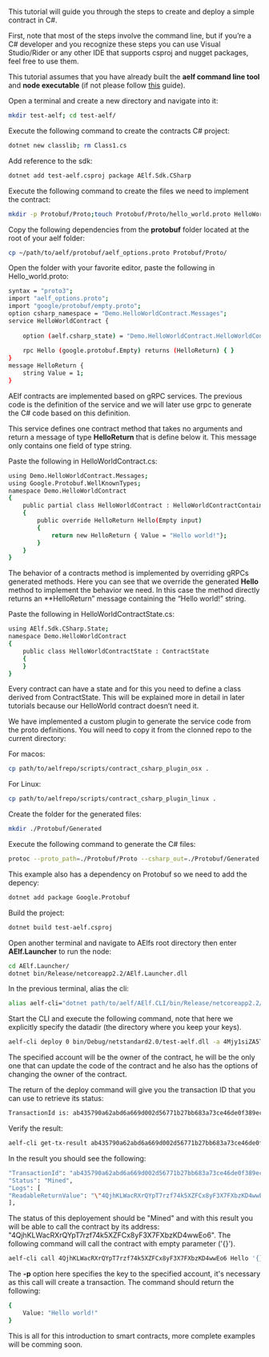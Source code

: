 This tutorial will guide you through the steps to create and deploy a simple contract in C#.  

First, note that most of the steps involve the command line, but if you’re a C# developer and you recognize these steps you can use Visual Studio/Rider or any other IDE that supports csproj and nugget packages, feel free to use them.

This tutorial assumes that you have already built the **aelf command line tool** and **node executable** (if not please follow [this](/Introduction/quickstart.md) guide).

Open a terminal and create a new directory and navigate into it:
```bash
mkdir test-aelf; cd test-aelf/
```

Execute the following command to create the contracts C# project:
```bash
dotnet new classlib; rm Class1.cs
```

Add reference to the sdk:
```bash
dotnet add test-aelf.csproj package AElf.Sdk.CSharp
```
Execute the following command to create the files we need to implement the contract:
```bash
mkdir -p Protobuf/Proto;touch Protobuf/Proto/hello_world.proto HelloWorldContract.cs HelloWorldContractState.cs
```
Copy the following dependencies from the **protobuf** folder located at the root of your aelf folder:
```bash
cp ~/path/to/aelf/protobuf/aelf_options.proto Protobuf/Proto/
```

Open the folder with your favorite editor, paste the following in Hello_world.proto:

```bash
syntax = "proto3";
import "aelf_options.proto";
import "google/protobuf/empty.proto";
option csharp_namespace = "Demo.HelloWorldContract.Messages";
service HelloWorldContract {
    
    option (aelf.csharp_state) = "Demo.HelloWorldContract.HelloWorldContractState";
    
    rpc Hello (google.protobuf.Empty) returns (HelloReturn) { }
}
message HelloReturn {
    string Value = 1;
}

```
AElf contracts are implemented based on gRPC services. The previous code is the definition of the service and we will later use grpc to generate the C# code based on this definition. 

This service defines one contract method that takes no arguments and return a message of type **HelloReturn** that is define below it. This message only contains one field of type string.

Paste the following in HelloWorldContract.cs:
```bash
using Demo.HelloWorldContract.Messages;
using Google.Protobuf.WellKnownTypes;
namespace Demo.HelloWorldContract
{
    public partial class HelloWorldContract : HelloWorldContractContainer.HelloWorldContractBase   
    {
        public override HelloReturn Hello(Empty input)
        {
            return new HelloReturn { Value = "Hello world!"};
        }
    }
}

```

The behavior of a contracts method is implemented by overriding gRPCs generated methods. Here you can see that we override the generated **Hello** method to implement the behavior we need. In this case the method directly returns an **HelloReturn” message containing the “Hello world!” string.

Paste the following in HelloWorldContractState.cs:

```bash
using AElf.Sdk.CSharp.State;
namespace Demo.HelloWorldContract
{
    public class HelloWorldContractState : ContractState
    {
    }
}

```

Every contract can have a state and for this you need to define a class derived from ContractState. This will be explained more in detail in later tutorials because our HelloWorld contract doesn’t need it.

We have implemented a custom plugin to generate the service code from the proto definitions. You will need to copy it from the clonned repo to the current directory:

For macos:
```bash
cp path/to/aelfrepo/scripts/contract_csharp_plugin_osx .
```

For Linux:
```bash
cp path/to/aelfrepo/scripts/contract_csharp_plugin_linux .
```

Create the folder for the generated files:
```bash
mkdir ./Protobuf/Generated
```

Execute the following command to generate the C# files:
```bash
protoc --proto_path=./Protobuf/Proto --csharp_out=./Protobuf/Generated --csharp_opt=file_extension=.g.cs --contract_out=./Protobuf/Generated --plugin=protoc-gen-contract=contract_csharp_plugin_osx hello_world.proto
```

This example also has a dependency on Protobuf so we need to add the depency:
```bash
dotnet add package Google.Protobuf
```

Build the project:
```bash
dotnet build test-aelf.csproj
```

Open another terminal and navigate to AElfs root directory then enter **AElf.Launcher** to run the node:

```bash
cd AElf.Launcher/
dotnet bin/Release/netcoreapp2.2/AElf.Launcher.dll
```

In the previous terminal, alias the cli:

```bash
alias aelf-cli="dotnet path/to/aelf/AElf.CLI/bin/Release/netcoreapp2.2/AElf.CLI.dll"
```

Start the CLI and execute the following command, note that here we explicitly specify the datadir (the directory where you keep your keys).

```bash
aelf-cli deploy 0 bin/Debug/netstandard2.0/test-aelf.dll -a 4Mjy1siZA5TBkky2FLsDQ93QcSi3DuySjd1AzVfpjTHNBuc -e http://127.0.0.1:1728 -d path/to/datadir
```

The specified account will be the owner of the contract, he will be the only one that can update the code of the contract and he also has the options of changing the owner of the contract.

The return of the deploy command will give you the transaction ID that you can use to retrieve its status:
```bash
TransactionId is: ab435790a62abd6a669d002d56771b27bb683a73ce46de0f389ec045e4f3405c
```

Verify the result:
```bash
aelf-cli get-tx-result ab435790a62abd6a669d002d56771b27bb683a73ce46de0f389ec045e4f3405c -e http://127.0.0.1:1728 
```

In the result you should see the following: 
```bash 
"TransactionId": "ab435790a62abd6a669d002d56771b27bb683a73ce46de0f389ec045e4f3405c",
"Status": "Mined",
"Logs": [
"ReadableReturnValue": "\"4QjhKLWacRXrQYpT7rzf74k5XZFCx8yF3X7FXbzKD4wwEo6\"",
],
```

The status of this deployement should be "Mined" and with this result you will be able to call the contract by its address: "4QjhKLWacRXrQYpT7rzf74k5XZFCx8yF3X7FXbzKD4wwEo6". The following command will call the contract with empty parameter ('{}').

```bash
aelf-cli call 4QjhKLWacRXrQYpT7rzf74k5XZFCx8yF3X7FXbzKD4wwEo6 Hello '{}' -a 4Mjy1siZA5TBkky2FLsDQ93QcSi3DuySjd1AzVfpjTHNBuc -p password -e http://127.0.0.1:1728
```

The **-p** option here specifies the key to the specified account, it's necessary as this call will create a transaction. The command should return the following:

```bash
{
    Value: "Hello world!"
}
```

This is all for this introduction to smart contracts, more complete examples will be comming soon.








